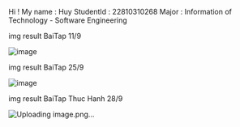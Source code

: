 ﻿Hi ! My name : Huy 
StudentId : 22810310268
Major : Information of Technology - Software Engineering


img result BaiTap 11/9

![image](https://github.com/user-attachments/assets/cbe6d8a1-b6fe-49e4-841f-81aba10b98ad)

img result BaiTap 25/9

![image](https://github.com/user-attachments/assets/c3301d78-865b-4ca0-8107-fb8f6f61d1d0)

img result BaiTap Thuc Hanh 28/9

![Uploading image.png…]()

